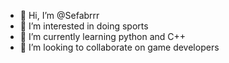 - 👋 Hi, I’m @Sefabrrr
- 👀 I’m interested in doing sports
- 🌱 I’m currently learning python and C++
- 💞️ I’m looking to collaborate on game developers

<!---
Sefabrrr/Sefabrrr is a ✨ special ✨ repository because its `README.md` (this file) appears on your GitHub profile.
You can click the Preview link to take a look at your changes.
--->
